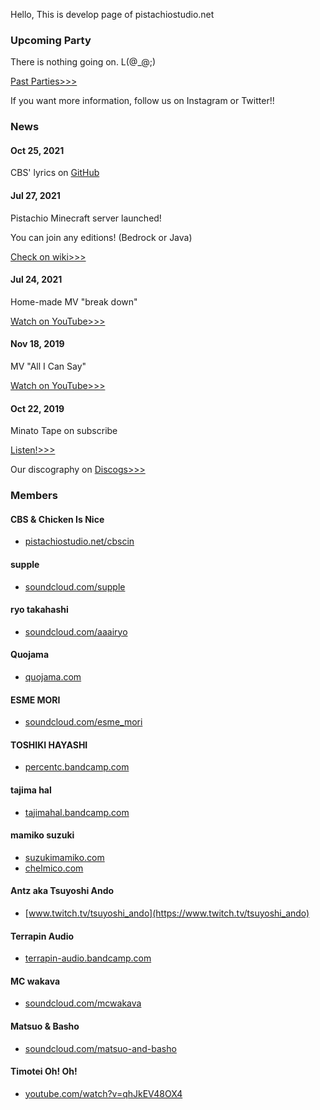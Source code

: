 Hello, This is develop page of pistachiostudio.net

### Upcoming Party

There is nothing going on. L(@_@;)

[Past Parties>>>](https://pistachiostudio.net/past)

If you want more information, follow us on Instagram or Twitter!!

### News

#### Oct 25, 2021

CBS' lyrics on [GitHub](https://github.com/pistachiostudio/lyrics)

#### Jul 27, 2021

Pistachio Minecraft server launched!

You can join any editions! (Bedrock or Java)

[Check on wiki>>>](https://github.com/pistachiostudio/gaming/wiki/Pistachio-Minecraft-server)

#### Jul 24, 2021

Home-made MV "break down"

[Watch on YouTube>>>](https://youtu.be/PfU5vtTAxZE)

#### Nov 18, 2019

MV "All I Can Say"

[Watch on YouTube>>>](https://youtu.be/qjopZ2wYMFI)

#### Oct 22, 2019

Minato Tape on subscribe

[Listen!>>>](https://linkco.re/73Q6rgVB)  
  
Our discography on [Discogs>>>](https://www.discogs.com/label/1290260-Pistachio-Studio-2)

### Members

#### CBS & Chicken Is Nice

- [pistachiostudio.net/cbscin](https://dev.pistachiostudio.net/cbscin)

#### supple

- [soundcloud.com/supple](https://soundcloud.com/supple)

#### ryo takahashi

- [soundcloud.com/aaairyo](https://soundcloud.com/aaairyo)

#### Quojama

- [quojama.com](http://quojama.com)

#### ESME MORI

- [soundcloud.com/esme_mori](https://soundcloud.com/esme_mori)

#### TOSHIKI HAYASHI

- [percentc.bandcamp.com](https://percentc.bandcamp.com)

#### tajima hal

- [tajimahal.bandcamp.com](https://tajimahal.bandcamp.com)

#### mamiko suzuki

- [suzukimamiko.com](https://suzukimamiko.com/)
- [chelmico.com](http://chelmico.com/)

#### Antz aka Tsuyoshi Ando

- [www.twitch.tv/tsuyoshi_ando](https://www.twitch.tv/tsuyoshi_ando)

#### Terrapin Audio

- [terrapin-audio.bandcamp.com](https://terrapin-audio.bandcamp.com)

#### MC wakava

- [soundcloud.com/mcwakava](https://soundcloud.com/mcwakava)

#### Matsuo & Basho

- [soundcloud.com/matsuo-and-basho](https://soundcloud.com/matsuo-and-basho)

#### Timotei Oh! Oh!

- [youtube.com/watch?v=qhJkEV48OX4](https://www.youtube.com/watch?v=qhJkEV48OX4)
